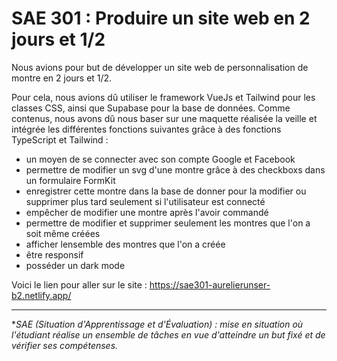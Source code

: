 <h1>SAE 301 : Produire un site web en 2 jours et 1/2</h1>

Nous avions pour but de développer un site web de personnalisation de montre en 2 jours et 1/2.

Pour cela, nous avions dû utiliser le framework VueJs et Tailwind pour les classes CSS, ainsi que Supabase pour la base de données.
Comme contenus, nous avons dû nous baser sur une maquette réalisée la veille et intégrée les différentes fonctions suivantes grâce à des fonctions TypeScript et Tailwind :

- un moyen de se connecter avec son compte Google et Facebook
- permettre de modifier un svg d'une montre grâce à des checkboxs dans un formulaire FormKit
- enregistrer cette montre dans la base de donner pour la modifier ou supprimer plus tard seulement si l'utilisateur est connecté
- empêcher de modifier une montre après l'avoir commandé
- permettre de modifier et supprimer seulement les montres que l'on a soit même créées
- afficher lensemble des montres que l'on a créée
- être responsif
- posséder un dark mode

Voici le lien pour aller sur le site : https://sae301-aurelierunser-b2.netlify.app/

<hr/>

**SAE (Situation d'Apprentissage et d'Évaluation) : mise en situation où l'étudiant réalise un ensemble de tâches en vue d'atteindre un but fixé et de vérifier ses compétenses.*
